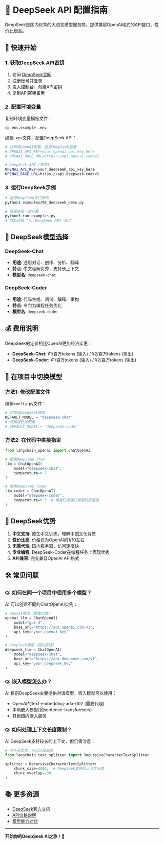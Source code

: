 # 🤖 DeepSeek API 配置指南

DeepSeek是国内优秀的大语言模型服务商，提供兼容OpenAI格式的API接口，性价比很高。

## 🚀 快速开始

### 1. 获取DeepSeek API密钥

1. 访问 [DeepSeek官网](https://platform.deepseek.com/)
2. 注册账号并登录
3. 进入控制台，创建API密钥
4. 复制API密钥备用

### 2. 配置环境变量

复制环境变量模板文件：
```bash
cp env.example .env
```

编辑`.env`文件，配置DeepSeek API：
```bash
# 注释掉OpenAI配置，启用DeepSeek配置
# OPENAI_API_KEY=your_openai_api_key_here
# OPENAI_BASE_URL=https://api.openai.com/v1

# DeepSeek API (推荐)
OPENAI_API_KEY=your_deepseek_api_key_here
OPENAI_BASE_URL=https://api.deepseek.com/v1
```

### 3. 运行DeepSeek示例

```bash
# 运行DeepSeek专门示例
python3 examples/08_deepseek_demo.py

# 或使用统一运行器
python3 run_examples.py
# 然后选择 "7. DeepSeek API 演示"
```

## 🎯 DeepSeek模型选择

### DeepSeek-Chat
- **用途**: 通用对话、创作、分析、翻译
- **特点**: 中文理解优秀，支持长上下文
- **模型名**: `deepseek-chat`

### DeepSeek-Coder  
- **用途**: 代码生成、调试、解释、重构
- **特点**: 专门为编程任务优化
- **模型名**: `deepseek-coder`

## 💰 费用说明

DeepSeek的定价相比OpenAI更加经济实惠：

- **DeepSeek-Chat**: ¥1/百万tokens (输入) / ¥2/百万tokens (输出)
- **DeepSeek-Coder**: ¥1/百万tokens (输入) / ¥2/百万tokens (输出)

## 🔧 在项目中切换模型

### 方法1: 修改配置文件
编辑`config.py`文件：
```python
# 切换到DeepSeek模型
DEFAULT_MODEL = "deepseek-chat"
# 或编程任务使用
# DEFAULT_MODEL = "deepseek-coder"
```

### 方法2: 在代码中直接指定
```python
from langchain_openai import ChatOpenAI

# 使用DeepSeek Chat
llm = ChatOpenAI(
    model="deepseek-chat",
    temperature=0.7
)

# 使用DeepSeek Coder
llm_coder = ChatOpenAI(
    model="deepseek-coder", 
    temperature=0.3  # 编程任务建议使用较低温度
)
```

## 🌟 DeepSeek优势

1. **中文支持**: 原生中文训练，理解中国文化背景
2. **性价比高**: 价格仅为OpenAI的1/10左右
3. **无需代理**: 国内服务器，访问速度快
4. **专业编程**: DeepSeek-Coder在编程任务上表现优秀
5. **API兼容**: 完全兼容OpenAI API格式

## 🛠️ 常见问题

### Q: 如何在同一个项目中使用多个模型？
A: 可以创建不同的ChatOpenAI实例：
```python
# OpenAI模型（需要代理）
openai_llm = ChatOpenAI(
    model="gpt-4",
    base_url="https://api.openai.com/v1",
    api_key="your_openai_key"
)

# DeepSeek模型（国内直连）
deepseek_llm = ChatOpenAI(
    model="deepseek-chat",
    base_url="https://api.deepseek.com/v1", 
    api_key="your_deepseek_key"
)
```

### Q: 嵌入模型怎么办？
A: 目前DeepSeek主要提供对话模型，嵌入模型可以使用：
- OpenAI的text-embedding-ada-002 (需要代理)
- 本地嵌入模型(如sentence-transformers)
- 其他国内嵌入服务

### Q: 如何处理上下文长度限制？
A: DeepSeek支持较长的上下文，但仍需注意：
```python
# 对于长文本，可以分段处理
from langchain.text_splitter import RecursiveCharacterTextSplitter

splitter = RecursiveCharacterTextSplitter(
    chunk_size=4000,  # DeepSeek支持的上下文长度
    chunk_overlap=200
)
```

## 📚 更多资源

- [DeepSeek官方文档](https://platform.deepseek.com/docs)
- [API价格说明](https://platform.deepseek.com/pricing)
- [模型能力对比](https://platform.deepseek.com/models)

---

**开始你的DeepSeek AI之旅！🚀**